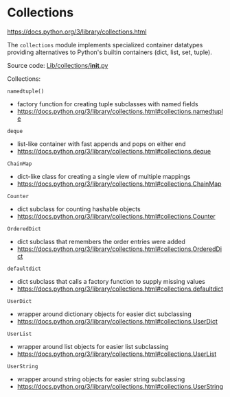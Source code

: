 # Collections

https://docs.python.org/3/library/collections.html

The `collections` module implements specialized container datatypes providing alternatives to Python's builtin containers (dict, list, set, tuple).

Source code: [Lib/collections/__init__.py](https://github.com/python/cpython/tree/3.12/Lib/collections/__init__.py)

Collections:

`namedtuple()`
- factory function for creating tuple subclasses with named fields
- https://docs.python.org/3/library/collections.html#collections.namedtuple

`deque`
- list-like container with fast appends and pops on either end
- https://docs.python.org/3/library/collections.html#collections.deque

`ChainMap`
- dict-like class for creating a single view of multiple mappings
- https://docs.python.org/3/library/collections.html#collections.ChainMap

`Counter`
- dict subclass for counting hashable objects
- https://docs.python.org/3/library/collections.html#collections.Counter

`OrderedDict`
- dict subclass that remembers the order entries were added
- https://docs.python.org/3/library/collections.html#collections.OrderedDict

`defaultdict`
- dict subclass that calls a factory function to supply missing values
- https://docs.python.org/3/library/collections.html#collections.defaultdict

`UserDict`
- wrapper around dictionary objects for easier dict subclassing
- https://docs.python.org/3/library/collections.html#collections.UserDict

`UserList`
- wrapper around list objects for easier list subclassing
- https://docs.python.org/3/library/collections.html#collections.UserList

`UserString`
- wrapper around string objects for easier string subclassing
- https://docs.python.org/3/library/collections.html#collections.UserString
